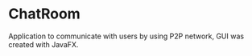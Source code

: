 # ChatRoom
Application to communicate with users by using P2P network, GUI was created with JavaFX.
